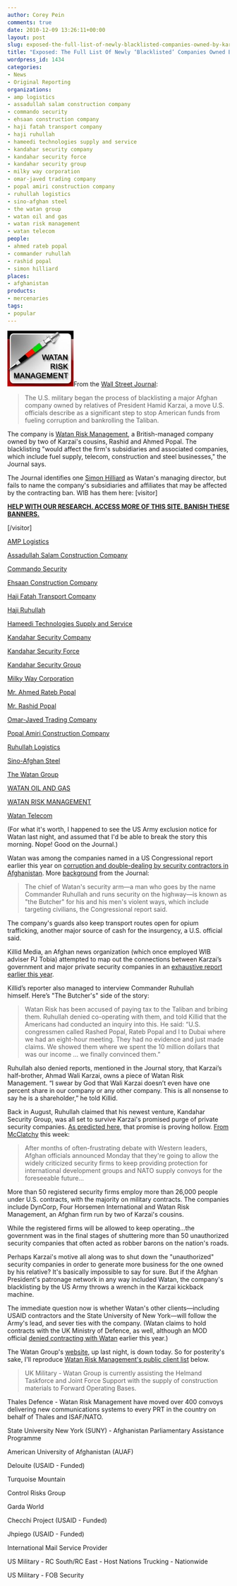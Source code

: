 ```yaml
---
author: Corey Pein
comments: true
date: 2010-12-09 13:26:11+00:00
layout: post
slug: exposed-the-full-list-of-newly-blacklisted-companies-owned-by-karzais-family
title: "Exposed: The Full List Of Newly ‘Blacklisted’ Companies Owned By Karzai’s Family"
wordpress_id: 1434
categories:
- News
- Original Reporting
organizations:
- amp logistics
- assadullah salam construction company
- commando security
- ehsaan construction company
- haji fatah transport company
- haji ruhullah
- hameedi technologies supply and service
- kandahar security company
- kandahar security force
- kandahar security group
- milky way corporation
- omar-javed trading company
- popal amiri construction company
- ruhullah logistics
- sino-afghan steel
- the watan group
- watan oil and gas
- watan risk management
- watan telecom
people:
- ahmed rateb popal
- commander ruhullah
- rashid popal
- simon hilliard
places:
- afghanistan
products:
- mercenaries
tags:
- popular
---
```


[![](/images/2010/12/watan-risk-management-logo-150x126.jpg)](/images/2010/12/watan-risk-management-logo.jpg)From the [Wall Street Journal](http://online.wsj.com/article/SB10001424052748704447604576007653943186130.html?mod=googlenews_wsj):


> The U.S. military began the process of blacklisting a major Afghan company owned by relatives of President Hamid Karzai, a move U.S. officials describe as a significant step to stop American funds from fueling corruption and bankrolling the Taliban.


The company is [Watan Risk Management](http://www.watanrisk.com/), a British-managed company owned by two of Karzai's cousins, Rashid and Ahmed Popal. The blacklisting "would affect the firm's subsidiaries and associated companies, which include fuel supply, telecom, construction and steel businesses," the Journal says.

The Journal identifies one [Simon Hilliard](http://af.linkedin.com/pub/simon-hilliard/27/155/bab) as Watan's managing director, but fails to name the company's subsidiaries and affiliates that may be affected by the contracting ban. WIB has them here: <!-- more -->[visitor]


**[HELP WITH OUR RESEARCH. ACCESS MORE OF THIS SITE. BANISH THESE BANNERS.](http://www.warisbusiness.com/diy/)**


[/visitor]








[AMP Logistics](http://www.warisbusiness.com/diy/wib/?compname=AMP%20Logistics)






[Assadullah Salam Construction Company](http://www.warisbusiness.com/diy/wib/?compname=Assadullah%20Salam%20Construction%20Company)






[Commando Security](http://www.warisbusiness.com/diy/wib/?compname=Commando%20Security)






[Ehsaan Construction Company](http://www.warisbusiness.com/diy/wib/?compname=Ehsaan%20Construction%20Company)






[Haji Fatah Transport Company](http://www.warisbusiness.com/diy/wib/?compname=Haji%20Fatah%20Transport%20Company)






[Haji Ruhullah](http://www.warisbusiness.com/diy/wib/?compname=Haji%20Ruhullah)






[Hameedi Technologies Supply and Service](http://www.warisbusiness.com/diy/wib/?compname=Hameedi%20Technologies%20Supply%20and%20Service)






[Kandahar Security Company](http://www.warisbusiness.com/diy/wib/?compname=Kandahar%20Security%20Company)






[Kandahar Security Force](http://www.warisbusiness.com/diy/wib/?compname=Kandahar%20Security%20Force)






[Kandahar Security Group](http://www.warisbusiness.com/diy/wib/?compname=Kandahar%20Security%20Group)






[Milky Way Corporation](http://www.warisbusiness.com/diy/wib/?compname=Milky%20Way%20Corporation)






[Mr. Ahmed Rateb Popal](http://www.warisbusiness.com/diy/wib/?compname=Mr.%20Ahmed%20Rateb%20Popal)






[Mr. Rashid Popal](http://www.warisbusiness.com/diy/wib/?compname=Mr.%20Rashid%20Popal)






[Omar-Javed Trading Company](http://www.warisbusiness.com/diy/wib/?compname=Omar-Javed%20Trading%20Company)






[Popal Amiri Construction Company](http://www.warisbusiness.com/diy/wib/?compname=Popal%20Amiri%20Construction%20Company)






[Ruhullah Logistics](http://www.warisbusiness.com/diy/wib/?compname=Ruhullah%20Logistics)






[Sino-Afghan Steel](http://www.warisbusiness.com/diy/wib/?compname=Sino-Afghan%20Steel)






[The Watan Group](http://www.warisbusiness.com/diy/wib/?compname=The%20Watan%20Group)






[WATAN OIL AND GAS](http://www.warisbusiness.com/diy/wib/?compname=WATAN%20OIL%20AND%20GAS)






[WATAN RISK MANAGEMENT](http://www.warisbusiness.com/diy/wib/?compname=WATAN%20RISK%20MANAGEMENT)






[Watan Telecom](http://www.warisbusiness.com/diy/wib/?compname=Watan%20Telecom)




(For what it's worth, I happened to see the US Army exclusion notice for Watan last night, and assumed that I'd be able to break the story this morning. Nope! Good on the Journal.)

Watan was among the companies named in a US Congressional report earlier this year on [corruption and double-dealing by security contractors in Afghanistan](http://www.warisbusiness.com/2010/10/general-who-led-baghdad-charge-profits-from-corrupt-afghanistan-contracts/). More [background](http://www.nytimes.com/2010/06/07/world/asia/07convoys.html?pagewanted=all) from the Journal:


> The chief of Watan's security arm—a man who goes by the name Commander Ruhullah and runs security on the highway—is known as "the Butcher" for his and his men's violent ways, which include targeting civilians, the Congressional report said.

The company's guards also keep transport routes open for opium trafficking, another major source of cash for the insurgency, a U.S. official said.


Killid Media, an Afghan news organization (which once employed WIB adviser PJ Tobia) attempted to map out the connections between Karzai’s government and major private security companies in an [exhaustive report earlier this year](http://tkg.af/english/reports/political/234-top-leaders-tied-to-security-companies).

Killid’s reporter also managed to interview Commander Ruhullah himself. Here’s "The Butcher's" side of the story:


> Watan Risk has been accused of paying tax to the Taliban and bribing them. Ruhullah denied co-operating with them, and told Killid that the Americans had conducted an inquiry into this. He said: “U.S. congressmen called Rashed Popal, Rateb Popal and I to Dubai where we had an eight-hour meeting. They had no evidence and just made claims. We showed them where we spent the 10 million dollars that was our income … we finally convinced them.”


Ruhullah also denied reports, mentioned in the Journal story, that Karzai’s half-brother, Ahmad Wali Karzai, owns a piece of Watan Risk Management. “I swear by God that Wali Karzai doesn’t even have one percent share in our company or any other company. This is all nonsense to say he is a shareholder,” he told Killid.

Back in August, Ruhullah claimed that his newest venture, Kandahar Security Group, was all set to survive Karzai's promised purge of private security companies. [As predicted here](http://www.warisbusiness.com/2010/10/us-army-officers-aware-of-afghan-ban-on-mercenaries%E2%80%94they-just-choose-to-ignore-it/), that promise is proving hollow. [From McClatchy](http://www.miamiherald.com/2010/12/06/1960247/afghanistan-backs-off-threat-to.html) this week:


> After months of often-frustrating debate with Western leaders, Afghan officials announced Monday that they're going to allow the widely criticized security firms to keep providing protection for international development groups and NATO supply convoys for the foreseeable future...

More than 50 registered security firms employ more than 26,000 people under U.S. contracts, with the majority on military contracts. The companies include DynCorp, Four Horsemen International and Watan Risk Management, an Afghan firm run by two of Karzai's cousins.

While the registered firms will be allowed to keep operating...the government was in the final stages of shuttering more than 50 unauthorized security companies that often acted as robber barons on the nation's roads.


Perhaps Karzai's motive all along was to shut down the "unauthorized" security companies in order to generate more business for the one owned by his relative? It's basically impossible to say for sure. But if the Afghan President's patronage network in any way included Watan, the company's blacklisting by the US Army throws a wrench in the Karzai kickback machine.

The immediate question now is whether Watan's other clients—including USAID contractors and the State University of New York—will follow the Army's lead, and sever ties with the company. (Watan claims to hold contracts with the UK Ministry of Defence, as well, although an MOD official [denied contracting with Watan](http://www.theyworkforyou.com/wrans/?id=2010-01-20b.311424.h) earlier this year.)

The Watan Group's [website](http://www.watan-group.com/), up last night, is down today. So for posterity's sake, I'll reproduce [Watan Risk Management's public client list](http://www.watanrisk.com/clients.php) below.


> UK Military - Watan Group is currently assisting the Helmand Taskforce and Joint Force Support with the supply of construction materials to Forward Operating Bases.

Thales Defence - Watan Risk Management have moved over 400 convoys delivering new communications systems to every PRT in the country on behalf of Thales and ISAF/NATO.

State University New York (SUNY) - Afghanistan Parliamentary Assistance Programme

American University of Afghanistan (AUAF)

Delouite (USAID - Funded)

Turquoise Mountain

Control Risks Group

Garda World

Checchi Project (USAID - Funded)

Jhpiego (USAID - Funded)

International Mail Service Provider

US Military - RC South/RC East - Host Nations Trucking - Nationwide

US Military - FOB Security
